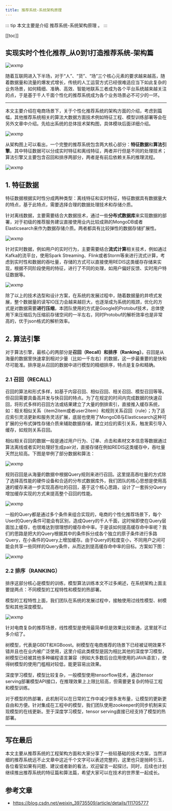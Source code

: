 ```yaml
---
title: 推荐系统-系统架构原理
---
```


::: tip
本文主要是介绍 推荐系统-系统架构原理 。
:::

[[toc]]

## 实现实时个性化推荐_从0到1打造推荐系统-架构篇

<img class= "zoom-custom-imgs" :src="$withBase('/assets/img/ac/rscase/archiprin-1.png')" alt="wxmp">

随着互联网进入下半场，对于“人”、“货”、“场”三个核心元素的要求越来越高，随着数据量和流量的爆发式增长，传统的人工运营方式已经很难适应当下如此复杂的业务场景，如何精细、准确、高效、智能地联系三者成为各个平台系统越来越关注的点，于是基于千人千面个性化的推荐系统成为各个业务场景必不可少的一环。

------

本文主要介绍在电商场景下，关于个性化推荐系统的架构方面的介绍，考虑到篇幅，其他推荐系统相关的算法大数据方面技术例如特征工程、模型训练部署等会在另外文章中介绍。先给出系统的总体技术架构图，具体模块后面详细介绍。


<img class= "zoom-custom-imgs" :src="$withBase('/assets/img/ac/rscase/archiprin-2.png')" alt="wxmp">

从架构图上可以看出，一个完整的推荐系统包含两大核心部分：**特征数据**和**算法引擎**。其中特征数据可以分成实时特征和离线特征，两者并行但是不同的处理技术；算法引擎又主要包含召回和排序两部分，两者是有前后依赖关系的推理流程。



<img class= "zoom-custom-imgs" :src="$withBase('/assets/img/ac/rscase/archiprin-3.png')" alt="wxmp">

## 1. 特征数据

特征数据根据实时性分成两种类型：离线特征和实时特征，特征数据具有数据量大的特点，基于此特点，需要选择合理的数据处理技术和存储介质。

针对离线数据，主要需要结合大数据技术，通过一些**分布式数据库**来实现数据的部署，对于初级的推荐服务建议直接使用业内比较成熟的MongoDB或者Elasticsearch来作为数据存储介质。两者都具有比较弹性的数据存储扩展性。



<img class= "zoom-custom-imgs" :src="$withBase('/assets/img/ac/rscase/archiprin-4.png')" alt="wxmp">

针对实时数据，例如用户的实时行为，主要需要结合**流式计算**相关技术，例如通过Kafka的流平台，使用Spark Streaming、Flink或者Storm等来进行流式计算，考虑到实时性和数据的吞吐量，存储的方式可以直接使用REDIS这类缓存存储来实现，根据不同阶段使用的特征，进行了不同的处理，如用户偏好反馈、实时用户特征数据等。



<img class= "zoom-custom-imgs" :src="$withBase('/assets/img/ac/rscase/archiprin-5.png')" alt="wxmp">

除了以上的技术选型和设计方案，在系统的发展过程中，随着数据量的井喷式发展，整个数据量的读写IO压力会越来越巨大，也逐渐成为系统的瓶颈，优化的方式是对数据需要**进行压缩**，本团队使用的方式是Google的Protobuf技术，总体使用下来压缩后为压缩前存储空间的一半左右，同时Protobuf的解析效率也是非常高的，优于json格式的解析效率。

## 2. 算法引擎

对于算法引擎，最核心的两部分是**召回（Recall）**和**排序（Ranking）**。召回是从海量的数据里快速拿到相对少量（比如一千左右）的数据，这一步最重要的是快和尽可能准。排序是从召回的数据中进行模型的精细排序，特点是复杂和精确。

### 2.1 召回（RECALL）

召回的算法和形式多样，如基于内容召回、相似召回、相关召回、模型召回等等。但召回需要具备高并发与快召回的特点。为了在规定的时间内完成数据的快速召回，将形式多样的召回方法或结果建立了大量的倒排索引，直接推入缓存系统，如：相关相似关系（item2item或者user2item）和规则关系召回（rule）；为了适应索引灵活更新和服务灵活扩展，底层也使用了MongoDB与Elasticsearch这种可扩展的分布式弹性存储介质来辅助数据存储，建立对应的索引关系，触发索引导入缓存，如规则关系召回。

相似相关召回的数据一般是通过用户行为、订单、点击和素材文本信息等数据通过算法离线或者实时处理好生成pair对，直接存储在例如REDIS这类缓存中，吞吐量天然比较高。下图是举例了部分数据和算法：



<img class= "zoom-custom-imgs" :src="$withBase('/assets/img/ac/rscase/archiprin-6.png')" alt="wxmp">

规则召回是从海量的数据中根据Query规则来进行召回。这里提高吞吐量的方式除了选择高性能的硬件设备和合适的分布式数据库外，我们团队的核心思想是使用高速的缓存来进一步实现高吞吐的召回，基于这个核心思路，设计了一套拆分Query增加缓存实现的方式来提高整个召回的性能。



<img class= "zoom-custom-imgs" :src="$withBase('/assets/img/ac/rscase/archiprin-7.png')" alt="wxmp">

一般的Query都是通过多个条件来组合实现的，电商的个性化推荐场景下，每个User的Query条件可能会有区别，造成Query的千人千面，这时候即使在Query层面加上缓存，也很难达到很理想的缓存命中率。于是该如何提高缓存命中率呢？我们的思路是把大的Query根据其中的条件拆分成各个独立的原子条件进行多路Query，在小条件的Query上增加缓存。由于Query的粒度变小，不同用户之间可能会共享一些同样的Query条件，从而达到提高缓存命中率的目标。方案如下图：



<img class= "zoom-custom-imgs" :src="$withBase('/assets/img/ac/rscase/archiprin-8.png')" alt="wxmp">

### 2.2 排序（RANKING）

排序这部分核心是模型的训练，模型算法训练本文不过多阐述，在系统架构上面主要提两点：不同模型的工程特性和模型的热部署。

模型的工程特性上面，我们团队在系统的发展过程中，接触使用过线性模型、树模型和其他深度模型。



<img class= "zoom-custom-imgs" :src="$withBase('/assets/img/ac/rscase/archiprin-9.png')" alt="wxmp">

针对电商复杂的推荐场景，线性模型是使用最简单但是效果比较普通，这里就不过多介绍了。

树模型，代表是GBDT和XGBoost。树模型在电商推荐的场景下已经被证明效果不错并且也在业内被广泛使用，这里介绍此类模型是因为相比其他的深度学习模型，树模型已经被其他多种编程语言兼容（例如大多数后台应用使用的JAVA语言），使得树模型的使用门槛相对较低，能更容易出效果。

深度学习模型，模型比较复杂，一般模型使用tensorflow技术，通过tensor serving部署模型API接口，在推理效果上上限比较高，但需要更复杂的特征工程和模型训练。

对于模型的热部署，此机制可以在日常的工作中减少很多发布量，让模型的更新更自由和方便。针对集成在工程中的模型，我们团队使用zookeeper的同步机制来实现模型的在线更新。至于深度学习模型，tensor serving直接已经支持了模型的热部署。

------

## 写在最后

本文主要从推荐系统的工程架构方面和大家分享了一些较基础的技术方案，当然详细的推荐系统远不止文章中这近千个文字可以表述完整的，这里也只是抛砖引玉，各位看官如果有问题、建议或者新的看法，欢迎留言一起探讨。同时，后续也计划继续推出推荐系统的特征篇和算法篇，希望大家可以在技术的世界里一起成长。

## 参考文章
* https://blog.csdn.net/weixin_39735509/article/details/111705777